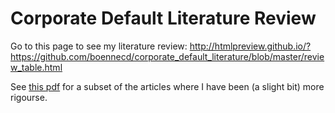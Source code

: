 # Corporate Default Literature Review
Go to this page to see my literature review: http://htmlpreview.github.io/?https://github.com/boennecd/corporate_default_literature/blob/master/review_table.html

See [this pdf](writeup/literature_review.pdf) for a subset of the articles where I have been (a slight bit) more rigourse.